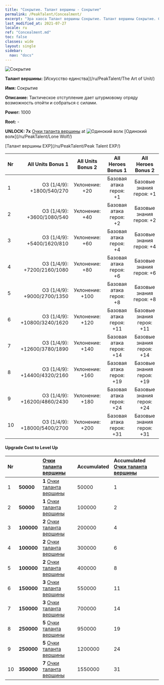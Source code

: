 ```yaml
---
title: "Сокрытие. Талант вершины - Сокрытие"
permalink: /PeakTalent/Concealment/
excerpt: "Эра хаоса Талант вершины Сокрытие. Талант вершины Сокрытие. Сокрытие"
last_modified_at: 2021-07-27
locale: ru
ref: "Concealment.md"
toc: false
classes: wide
layout: single
sidebar:
  nav: "docs"
---
```


  ![Сокрытие](/images/pt/talent_2003.png)

  **Талант вершины:** [Искусство единства](/ru/PeakTalent/The Art of Unit/)

  **Имя:** Сокрытие

  **Описание:** Тактическое отступление дает штурмовому отряду возможность отойти и собраться с силами.

  **Power:** 1000

  **Root:** -

  **UNLOCK: 7x** [Очки таланта вершины](/ItemsRU/con_934/) at ![Одинокий волк](/images/pt/talent_2001.png) [Одинокий волк](/ru/PeakTalent/Lone Wolf/)

  [Талант вершины EXP](/ru/PeakTalent/Peak Talent EXP/)

  | Nr | All Units Bonus 1 | All Units Bonus 2 | All Heroes Bonus 1 | All Heroes Bonus 2 |
  |:---|--------------:|:-------------:|:-------------:|:-------------:|
  | 1 | ОЗ (1/4/9): +1800/540/270 | Уклонение: +20 | Базовая атака героя: +1 | Базовые знания героя: +1 |
  | 2 | ОЗ (1/4/9): +3600/1080/540 | Уклонение: +40 | Базовая атака героя: +2 | Базовые знания героя: +2 |
  | 3 | ОЗ (1/4/9): +5400/1620/810 | Уклонение: +60 | Базовая атака героя: +4 | Базовые знания героя: +4 |
  | 4 | ОЗ (1/4/9): +7200/2160/1080 | Уклонение: +80 | Базовая атака героя: +6 | Базовые знания героя: +6 |
  | 5 | ОЗ (1/4/9): +9000/2700/1350 | Уклонение: +100 | Базовая атака героя: +8 | Базовые знания героя: +8 |
  | 6 | ОЗ (1/4/9): +10800/3240/1620 | Уклонение: +120 | Базовая атака героя: +11 | Базовые знания героя: +11 |
  | 7 | ОЗ (1/4/9): +12600/3780/1890 | Уклонение: +140 | Базовая атака героя: +14 | Базовые знания героя: +14 |
  | 8 | ОЗ (1/4/9): +14400/4320/2160 | Уклонение: +160 | Базовая атака героя: +19 | Базовые знания героя: +19 |
  | 9 | ОЗ (1/4/9): +16200/4860/2430 | Уклонение: +180 | Базовая атака героя: +24 | Базовые знания героя: +24 |
  | 10 | ОЗ (1/4/9): +18000/5400/2700 | Уклонение: +200 | Базовая атака героя: +31 | Базовые знания героя: +31 |


#### Upgrade Cost to Level Up

  | Nr | <i class="fas fa-coins"/> | [Очки таланта вершины](/ItemsRU/con_934/) | Accumulated <i class="fas fa-coins"/> | Accumulated [Очки таланта вершины](/ItemsRU/con_934/) |
  |:---|:--------------|:-------------|:-------------|:-------------|
  | 1 | **50000** | **1** [Очки таланта вершины](/ItemsRU/con_934/) | 50000 | 1 |
  | 2 | **50000** | **1** [Очки таланта вершины](/ItemsRU/con_934/) | 100000 | 2 |
  | 3 | **100000** | **2** [Очки таланта вершины](/ItemsRU/con_934/) | 200000 | 4 |
  | 4 | **100000** | **2** [Очки таланта вершины](/ItemsRU/con_934/) | 300000 | 6 |
  | 5 | **100000** | **2** [Очки таланта вершины](/ItemsRU/con_934/) | 400000 | 8 |
  | 6 | **150000** | **3** [Очки таланта вершины](/ItemsRU/con_934/) | 550000 | 11 |
  | 7 | **150000** | **3** [Очки таланта вершины](/ItemsRU/con_934/) | 700000 | 14 |
  | 8 | **250000** | **5** [Очки таланта вершины](/ItemsRU/con_934/) | 950000 | 19 |
  | 9 | **250000** | **5** [Очки таланта вершины](/ItemsRU/con_934/) | 1200000 | 24 |
  | 10 | **350000** | **7** [Очки таланта вершины](/ItemsRU/con_934/) | 1550000 | 31 |

